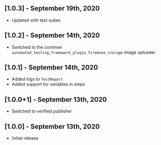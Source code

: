 ## [1.0.3] - September 19th, 2020

* Updated with test suites


## [1.0.2] - September 14th, 2020

* Switched to the common `automated_testing_framework_plugin_firebase_storage` image uploader.


## [1.0.1] - September 14th, 2020

* Added logs to `TestReport`
* Added support for variables in steps


## [1.0.0+1] - September 13th, 2020

* Switched to verified publisher


## [1.0.0] - September 13th, 2020

* Initial release
